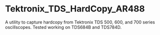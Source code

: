 # Tektronix_TDS_HardCopy_AR488
 A utility to capture hardcopy from Tektronix TDS 500, 600, and 700 series oscillscopes. Tested working on TDS684B and TDS784D.
